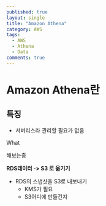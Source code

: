 ```yaml
---
published: true
layout: single
title: "Amazon Athena"
category: AWS
tags:
  - AWS
  - Athena
  - Data
comments: true
---
```


Amazon Athena란
=============



## 특징

- 서버리스라 관리할 필요가 없음



What





해보는중

**RDS데이터 -> S3 로 옮기기**

- RDS의 스냅샷을 S3로 내보내기
  - KMS가 필요
  - S3어디에 만들건지